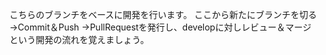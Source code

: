 こちらのブランチをベースに開発を行います。
ここから新たにブランチを切る
→Commit＆Push
→PullRequestを発行し、developに対しレビュー＆マージ　という開発の流れを覚えましょう。
